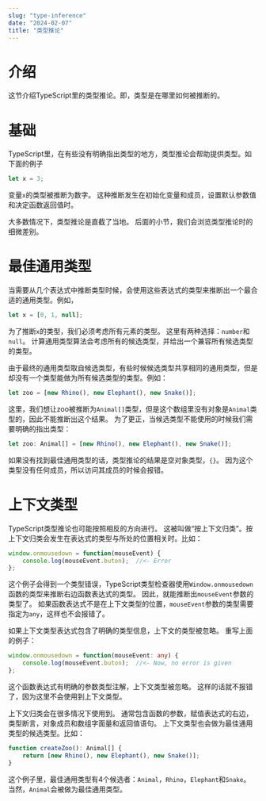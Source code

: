 ```yaml
---
slug: "type-inference"
date: "2024-02-07"
title: "类型推论"
---
```

# 介绍

这节介绍TypeScript里的类型推论。即，类型是在哪里如何被推断的。

# 基础

TypeScript里，在有些没有明确指出类型的地方，类型推论会帮助提供类型。如下面的例子

```ts
let x = 3;
```

变量`x`的类型被推断为数字。
这种推断发生在初始化变量和成员，设置默认参数值和决定函数返回值时。

大多数情况下，类型推论是直截了当地。
后面的小节，我们会浏览类型推论时的细微差别。

# 最佳通用类型

当需要从几个表达式中推断类型时候，会使用这些表达式的类型来推断出一个最合适的通用类型。例如，

```ts
let x = [0, 1, null];
```

为了推断`x`的类型，我们必须考虑所有元素的类型。
这里有两种选择：`number`和`null`。
计算通用类型算法会考虑所有的候选类型，并给出一个兼容所有候选类型的类型。

由于最终的通用类型取自候选类型，有些时候候选类型共享相同的通用类型，但是却没有一个类型能做为所有候选类型的类型。例如：

```ts
let zoo = [new Rhino(), new Elephant(), new Snake()];
```

这里，我们想让zoo被推断为`Animal[]`类型，但是这个数组里没有对象是`Animal`类型的，因此不能推断出这个结果。
为了更正，当候选类型不能使用的时候我们需要明确的指出类型：

```ts
let zoo: Animal[] = [new Rhino(), new Elephant(), new Snake()];
```

如果没有找到最佳通用类型的话，类型推论的结果是空对象类型，`{}`。
因为这个类型没有任何成员，所以访问其成员的时候会报错。


# 上下文类型

TypeScript类型推论也可能按照相反的方向进行。
这被叫做“按上下文归类”。按上下文归类会发生在表达式的类型与所处的位置相关时。比如：

```ts
window.onmousedown = function(mouseEvent) {
    console.log(mouseEvent.buton);  //<- Error
};
```

这个例子会得到一个类型错误，TypeScript类型检查器使用`Window.onmousedown`函数的类型来推断右边函数表达式的类型。
因此，就能推断出`mouseEvent`参数的类型了。
如果函数表达式不是在上下文类型的位置，`mouseEvent`参数的类型需要指定为`any`，这样也不会报错了。

如果上下文类型表达式包含了明确的类型信息，上下文的类型被忽略。
重写上面的例子：

```ts
window.onmousedown = function(mouseEvent: any) {
    console.log(mouseEvent.buton);  //<- Now, no error is given
};
```

这个函数表达式有明确的参数类型注解，上下文类型被忽略。
这样的话就不报错了，因为这里不会使用到上下文类型。

上下文归类会在很多情况下使用到。
通常包含函数的参数，赋值表达式的右边，类型断言，对象成员和数组字面量和返回值语句。
上下文类型也会做为最佳通用类型的候选类型。比如：

```ts
function createZoo(): Animal[] {
    return [new Rhino(), new Elephant(), new Snake()];
}
```

这个例子里，最佳通用类型有4个候选者：`Animal`，`Rhino`，`Elephant`和`Snake`。
当然，`Animal`会被做为最佳通用类型。
